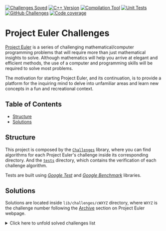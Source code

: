 [![Challenges Soved][challenges_solved_badge]][profile_link]
[![C++ Version][cpp_badge]][cpp_link]
[![Compilation Tool][compilation_tool_badge]][compilation_tool_link]
[![Unit Tests][unit_testing_badge]][unit_testing_link]
[![GitHub Challenges][gh_challenges_badge]][gh_challenges_link]
[![Code coverage][codecov_badge]][codecov_link]

# Project Euler Challenges

[Project Euler](https://projecteuler.net) is a series of challenging mathematical/computer programming problems that
will require more than just mathematical insights to solve. Although mathematics will help you arrive at elegant and
efficient methods, the use of a computer and programming skills will be required to solve most problems.

The motivation for starting Project Euler, and its continuation, is to provide a platform for the inquiring mind to
delve into unfamiliar areas and learn new concepts in a fun and recreational context.

## Table of Contents

- [Structure](#structure)
- [Solutions](#solutions)

## Structure

This project is composed by the [`Challenges`](lib) library, where you can find algorithms for each Project Euler's
challenge inside its corresponding directory. And the [`tests`](tests) directory, which contains the verification of
each challenge algorithm.

Tests are built using [_Google Test_](https://github.com/google/googletest) and [_Google
Benchmark_](https://github.com/google/benchmark) libraries.

## Solutions

Solutions are located inside `lib/challenges/cWXYZ` directory, where `WXYZ` is the challenge number following
the [Archive](https://projecteuler.net/archives) section on Project Euler webpage.

<details>
  <summary>Click here to unfold solved challenges list</summary>

- [Challenge 1](lib/challenges/c0001)
- [Challenge 2](lib/challenges/c0002)
- [Challenge 3](lib/challenges/c0003)
- [Challenge 4](lib/challenges/c0004)
- [Challenge 5](lib/challenges/c0005)
- [Challenge 6](lib/challenges/c0006)
- [Challenge 7](lib/challenges/c0007)
- [Challenge 8](lib/challenges/c0008)
- [Challenge 9](lib/challenges/c0009)
- [Challenge 10](lib/challenges/c0010)
- [Challenge 11](lib/challenges/c0011)
- [Challenge 12](lib/challenges/c0012)
- [Challenge 13](lib/challenges/c0013)
- [Challenge 14](lib/challenges/c0014)
- [Challenge 15](lib/challenges/c0015)
- [Challenge 16](lib/challenges/c0016)
- [Challenge 17](lib/challenges/c0017)
- [Challenge 18](lib/challenges/c0018)
- [Challenge 19](lib/challenges/c0019)
- [Challenge 20](lib/challenges/c0020)
- [Challenge 21](lib/challenges/c0021)
- [Challenge 22](lib/challenges/c0022)
- [Challenge 23](lib/challenges/c0023)

</details>

[challenges_solved_badge]: https://img.shields.io/badge/Solved-23-f93

[profile_link]: https://projecteuler.net/progress=cdalvaro

[cpp_badge]: https://img.shields.io/badge/C++-17-00599C?logo=C%2B%2B

[cpp_link]: https://en.cppreference.com/w/cpp/17

[compilation_tool_badge]: https://img.shields.io/badge/CMake-3.9-064F8C?logo=CMake

[compilation_tool_link]: https://cmake.org/

[unit_testing_badge]: https://img.shields.io/badge/GTest-1.11.0-4285F4?logo=Google

[unit_testing_link]: https://developer.apple.com/library/archive/documentation/ToolsLanguages/Conceptual/Xcode_Overview/UnitTesting.html

[gh_challenges_badge]: https://img.shields.io/github/workflow/status/cdalvaro/project-euler/Challenges

[gh_challenges_link]: https://github.com/cdalvaro/project-euler/actions/workflows/tests.yml

[codecov_badge]: https://codecov.io/gh/cdalvaro/project-euler/branch/main/graph/badge.svg?token=O8ZAI16P6C

[codecov_link]: https://codecov.io/gh/cdalvaro/project-euler
